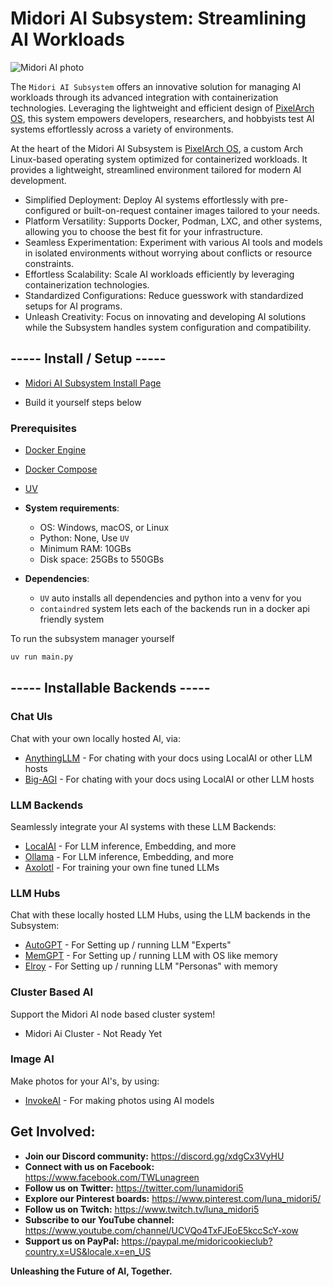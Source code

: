 
# Midori AI Subsystem: Streamlining AI Workloads

![Midori AI photo](https://tea-cup.midori-ai.xyz/download/logosubsystem.png)

The ``Midori AI Subsystem`` offers an innovative solution for managing AI workloads through its advanced integration with containerization technologies. Leveraging the lightweight and efficient design of [PixelArch OS](https://io.midori-ai.xyz/pixelos/), this system empowers developers, researchers, and hobbyists test AI systems effortlessly across a variety of environments.

At the heart of the Midori AI Subsystem is [PixelArch OS](https://io.midori-ai.xyz/pixelos/), a custom Arch Linux-based operating system optimized for containerized workloads. It provides a lightweight, streamlined environment tailored for modern AI development. 

* Simplified Deployment: Deploy AI systems effortlessly with pre-configured or built-on-request container images tailored to your needs.
* Platform Versatility: Supports Docker, Podman, LXC, and other systems, allowing you to choose the best fit for your infrastructure.
* Seamless Experimentation: Experiment with various AI tools and models in isolated environments without worrying about conflicts or resource constraints.
* Effortless Scalability: Scale AI workloads efficiently by leveraging containerization technologies.
* Standardized Configurations: Reduce guesswork with standardized setups for AI programs.
* Unleash Creativity: Focus on innovating and developing AI solutions while the Subsystem handles system configuration and compatibility.

## ----- Install / Setup -----

- [Midori AI Subsystem Install Page](https://io.midori-ai.xyz/subsystem/manager/)

- Build it yourself steps below

### Prerequisites
- [Docker Engine](https://docs.docker.com/engine/install/)
- [Docker Compose](https://docs.docker.com/compose/install/)
- [UV](https://docs.astral.sh/uv/getting-started/installation/)

- **System requirements**:
  - OS: Windows, macOS, or Linux
  - Python: None, Use ``UV``
  - Minimum RAM: 10GBs
  - Disk space: 25GBs to 550GBs

- **Dependencies**:
  - ``UV`` auto installs all dependencies and python into a venv for you
  - ``containdred`` system lets each of the backends run in a docker api friendly system

To run the subsystem manager yourself
```bash
uv run main.py
```

## ----- Installable Backends -----

### Chat UIs
Chat with your own locally hosted AI, via:
- [AnythingLLM](https://github.com/Mintplex-Labs/anything-llm) - For chating with your docs using LocalAI or other LLM hosts
- [Big-AGI](https://github.com/enricoros/big-AGI) - For chating with your docs using LocalAI or other LLM hosts

### LLM Backends
Seamlessly integrate your AI systems with these LLM Backends:
- [LocalAI](https://github.com/mudler/LocalAI) - For LLM inference, Embedding, and more
- [Ollama](https://github.com/ollama/ollama) - For LLM inference, Embedding, and more
- [Axolotl](https://github.com/OpenAccess-AI-Collective/axolotl) - For training your own fine tuned LLMs

### LLM Hubs
Chat with these locally hosted LLM Hubs, using the LLM backends in the Subsystem:
- [AutoGPT](https://github.com/Significant-Gravitas/AutoGPT) - For Setting up / running LLM "Experts"
- [MemGPT](https://github.com/cpacker/MemGPT) - For Setting up / running LLM with OS like memory
- [Elroy](https://github.com/elroy-bot/elroy) - For Setting up / running LLM "Personas" with memory

### Cluster Based AI
Support the Midori AI node based cluster system!
- Midori Ai Cluster - Not Ready Yet

### Image AI
Make photos for your AI's, by using:
- [InvokeAI](https://github.com/invoke-ai/InvokeAI) - For making photos using AI models

## Get Involved:

* **Join our Discord community:** https://discord.gg/xdgCx3VyHU
* **Connect with us on Facebook:** https://www.facebook.com/TWLunagreen
* **Follow us on Twitter:** https://twitter.com/lunamidori5
* **Explore our Pinterest boards:** https://www.pinterest.com/luna_midori5/
* **Follow us on Twitch:** https://www.twitch.tv/luna_midori5
* **Subscribe to our YouTube channel:** https://www.youtube.com/channel/UCVQo4TxFJEoE5kccScY-xow
* **Support us on PayPal:** https://paypal.me/midoricookieclub?country.x=US&locale.x=en_US

**Unleashing the Future of AI, Together.**